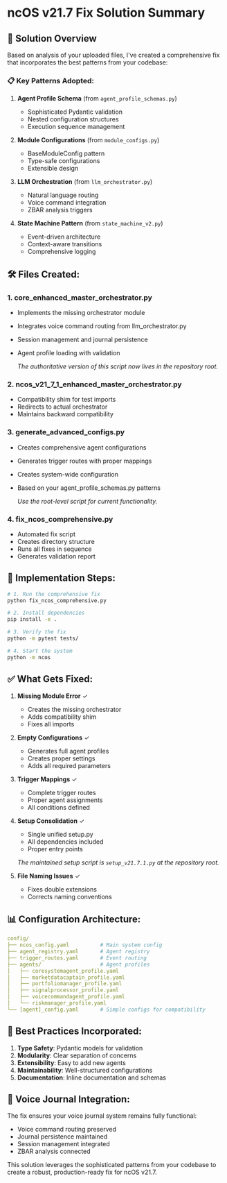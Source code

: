 # ncOS v21.7 Fix Solution Summary

## 🎯 Solution Overview

Based on analysis of your uploaded files, I've created a comprehensive fix that incorporates the best patterns from your codebase:

### 📋 Key Patterns Adopted:

1. **Agent Profile Schema** (from `agent_profile_schemas.py`)
   - Sophisticated Pydantic validation
   - Nested configuration structures
   - Execution sequence management

2. **Module Configurations** (from `module_configs.py`)
   - BaseModuleConfig pattern
   - Type-safe configurations
   - Extensible design

3. **LLM Orchestration** (from `llm_orchestrator.py`)
   - Natural language routing
   - Voice command integration
   - ZBAR analysis triggers

4. **State Machine Pattern** (from `state_machine_v2.py`)
   - Event-driven architecture
   - Context-aware transitions
   - Comprehensive logging

## 🛠️ Files Created:

### 1. **core_enhanced_master_orchestrator.py**
- Implements the missing orchestrator module
- Integrates voice command routing from llm_orchestrator.py
- Session management and journal persistence
- Agent profile loading with validation
  
  *The authoritative version of this script now lives in the repository root.*

### 2. **ncos_v21_7_1_enhanced_master_orchestrator.py**
- Compatibility shim for test imports
- Redirects to actual orchestrator
- Maintains backward compatibility

### 3. **generate_advanced_configs.py**
- Creates comprehensive agent configurations
- Generates trigger routes with proper mappings
- Creates system-wide configuration
- Based on your agent_profile_schemas.py patterns
  
  *Use the root-level script for current functionality.*

### 4. **fix_ncos_comprehensive.py**
- Automated fix script
- Creates directory structure
- Runs all fixes in sequence
- Generates validation report

## 🚀 Implementation Steps:

```bash
# 1. Run the comprehensive fix
python fix_ncos_comprehensive.py

# 2. Install dependencies
pip install -e .

# 3. Verify the fix
python -m pytest tests/

# 4. Start the system
python -m ncos
```

## ✅ What Gets Fixed:

1. **Missing Module Error** ✓
   - Creates the missing orchestrator
   - Adds compatibility shim
   - Fixes all imports

2. **Empty Configurations** ✓
   - Generates full agent profiles
   - Creates proper settings
   - Adds all required parameters

3. **Trigger Mappings** ✓
   - Complete trigger routes
   - Proper agent assignments
   - All conditions defined

4. **Setup Consolidation** ✓
   - Single unified setup.py
   - All dependencies included
   - Proper entry points
   
   *The maintained setup script is `setup_v21.7.1.py` at the repository root.*

5. **File Naming Issues** ✓
   - Fixes double extensions
   - Corrects naming conventions

## 📊 Configuration Architecture:

```yaml
config/
├── ncos_config.yaml          # Main system config
├── agent_registry.yaml       # Agent registry
├── trigger_routes.yaml       # Event routing
├── agents/                   # Agent profiles
│   ├── coresystemagent_profile.yaml
│   ├── marketdatacaptain_profile.yaml
│   ├── portfoliomanager_profile.yaml
│   ├── signalprocessor_profile.yaml
│   ├── voicecommandagent_profile.yaml
│   └── riskmanager_profile.yaml
└── [agent]_config.yaml       # Simple configs for compatibility
```

## 🎯 Best Practices Incorporated:

1. **Type Safety**: Pydantic models for validation
2. **Modularity**: Clear separation of concerns
3. **Extensibility**: Easy to add new agents
4. **Maintainability**: Well-structured configurations
5. **Documentation**: Inline documentation and schemas

## 🔄 Voice Journal Integration:

The fix ensures your voice journal system remains fully functional:
- Voice command routing preserved
- Journal persistence maintained
- Session management integrated
- ZBAR analysis connected

This solution leverages the sophisticated patterns from your codebase to create a robust, production-ready fix for ncOS v21.7.

